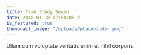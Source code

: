 ```yaml
---
title: Case Study Seven
date: 2018-01-18 17:54:00 Z
is_featured: true
thumbnail_image: "/uploads/placeholder.png"
---
```


Ullam cum voluptate veritatis enim et nihil corporis.